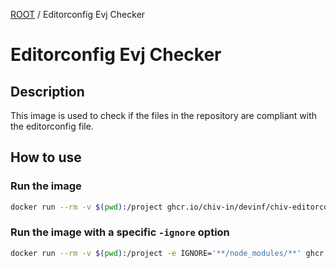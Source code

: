 [ROOT](/README.md) / Editorconfig Evj Checker

# Editorconfig Evj Checker

## Description

This image is used to check if the files in the repository are compliant with the editorconfig file.

## How to use

### Run the image

```bash
docker run --rm -v $(pwd):/project ghcr.io/chiv-in/devinf/chiv-editorconfig-checker
```

### Run the image with a specific `-ignore` option

```bash
docker run --rm -v $(pwd):/project -e IGNORE='**/node_modules/**' ghcr.io/chiv-in/devinf/chiv-editorconfig-checker
```
